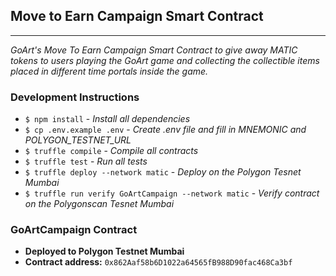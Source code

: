 ## Move to Earn Campaign Smart Contract

---

_GoArt's Move To Earn Campaign Smart Contract to give away MATIC tokens to users playing the GoArt game and collecting the collectible items placed in different time portals inside the game._

### Development Instructions

- `$ npm install` - _Install all dependencies_
- `$ cp .env.example .env` - _Create .env file and fill in MNEMONIC and POLYGON_TESTNET_URL_
- `$ truffle compile` - _Compile all contracts_
- `$ truffle test` - _Run all tests_
- `$ truffle deploy --network matic` - _Deploy on the Polygon Tesnet Mumbai_
- `$ truffle run verify GoArtCampaign --network matic` - _Verify contract on the Polygonscan Tesnet Mumbai_

### GoArtCampaign Contract

- **Deployed to Polygon Testnet Mumbai**
- **Contract address:** `0x862Aaf58b6D1022a64565fB988D90fac468Ca3bf`

